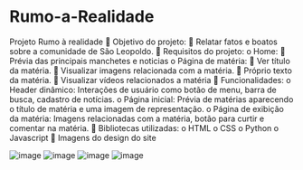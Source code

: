 # Rumo-a-Realidade

Projeto Rumo à realidade
 Objetivo do projeto: 
 Relatar fatos e boatos sobre a comunidade de São Leopoldo.
 Requisitos do projeto:
o Home:
 Prévia das principais manchetes e noticias
o Página de matéria:
 Ver título da matéria.
 Visualizar imagens relacionada com a matéria.
 Próprio texto da matéria.
 Visualizar vídeos relacionados a matéria
 Funcionalidades:
o Header dinâmico: Interações de usuário como botão de menu, barra de 
busca, cadastro de notícias.
o Página inicial: Prévia de matérias aparecendo o título de matéria e uma 
imagem de representação.
o Página de exibição da matéria: Imagens relacionadas com a matéria, 
botão para curtir e comentar na matéria.
 Bibliotecas utilizadas:
o HTML
o CSS
o Python
o Javascript
 Imagens do design do site

![image](https://github.com/guilimao7/Rumo-a-Realidade/assets/142254430/2c07e936-0b9d-485a-9732-624a9ce8d060)
![image](https://github.com/guilimao7/Rumo-a-Realidade/assets/142254430/ac91fdab-700e-4764-961f-9c8687f1e2b5)
![image](https://github.com/guilimao7/Rumo-a-Realidade/assets/142254430/d3d49701-f32e-4065-81d9-d3bbf095deef)
![image](https://github.com/guilimao7/Rumo-a-Realidade/assets/142254430/bea92c88-1c71-44de-954f-59f597914457)


